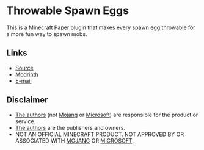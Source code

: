 Throwable Spawn Eggs
====================

This is a Minecraft Paper plugin that makes every spawn egg throwable for a more fun way to spawn mobs.

Links
-----

* [Source][source]
* [Modrinth][modrinth]
* [E-mail][email]

Disclaimer
----------

* [The authors][authors] (not [Mojang][mojang] or [Microsoft][microsoft]) are responsible for the product or service.
* [The authors][authors] are the publishers and owners.
* NOT AN OFFICIAL [MINECRAFT][minecraft] PRODUCT. NOT APPROVED BY OR ASSOCIATED WITH [MOJANG][mojang] OR [MICROSOFT][microsoft].

[authors]: https://github.com/sh-dima/throwable-spawn-eggs/graphs/contributors (The authors of this project)
[email]: mailto:dima.o.sh@proton.me,yezhanting@gmail.com (E-mail the authors of this project)

[source]: https://github.com/sh-dima/throwable-spawn-eggs (The source code of this project)
[modrinth]: https://modrinth.com/project/throwable-spawn-eggs (This project on Modrinth)

[minecraft]: https://www.minecraft.net/ (Minecraft)
[microsoft]: https://www.microsoft.com/ (Microsoft)
[mojang]: https://minecraft.wiki/w/Mojang_Studios (Mojang Studios)
